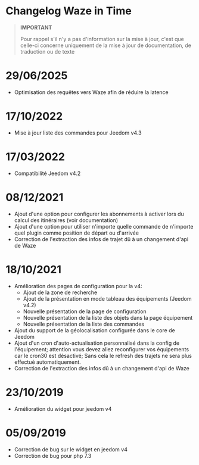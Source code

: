 # Changelog Waze in Time

>**IMPORTANT**
>
>Pour rappel s'il n'y a pas d'information sur la mise à jour, c'est que celle-ci concerne uniquement de la mise à jour de documentation, de traduction ou de texte

# 29/06/2025

- Optimisation des requêtes vers Waze afin de réduire la latence

# 17/10/2022

- Mise à jour liste des commandes pour Jeedom v4.3

# 17/03/2022

- Compatibilité Jeedom v4.2

# 08/12/2021

- Ajout d'une option pour configurer les abonnements à activer lors du calcul des itinéraires (voir documentation)
- Ajout d'une option pour utiliser n'importe quelle commande de n'importe quel plugin comme position de départ ou d'arrivée
- Correction de l'extraction des infos de trajet dû à un changement d'api de Waze

# 18/10/2021

- Amélioration des pages de configuration pour la v4:
  - Ajout de la zone de recherche
  - Ajout de la présentation en mode tableau des équipements (Jeedom v4.2)
  - Nouvelle présentation de la page de configuration
  - Nouvelle présentation de la liste des objets dans la page équipement
  - Nouvelle présentation de la liste des commandes
- Ajout du support de la géolocalisation configurée dans le core de Jeedom
- Ajout d'un cron d'auto-actualisation personnalisé dans la config de l'équipement; attention vous devez allez reconfigurer vos équipements car le cron30 est désactivé; Sans cela le refresh des trajets ne sera plus effectué automatiquement.
- Correction de l'extraction des infos dû à un changement d'api de Waze

# 23/10/2019

- Amélioration du widget pour jeedom v4

# 05/09/2019

- Correction de bug sur le widget en jeedom v4
- Correction de bug pour php 7.3
